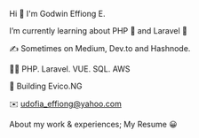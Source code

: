       
         
Hi 👋 I'm Godwin Effiong E.

I’m currently learning about PHP 🐘 and Laravel 💙

✍️ Sometimes on Medium, Dev.to and Hashnode.

👨‍💻 PHP. Laravel. VUE. SQL. AWS

🦄 Building Evico.NG

✉️ udofia_effiong@yahoo.com

About my work & experiences; My Resume :grinning:
